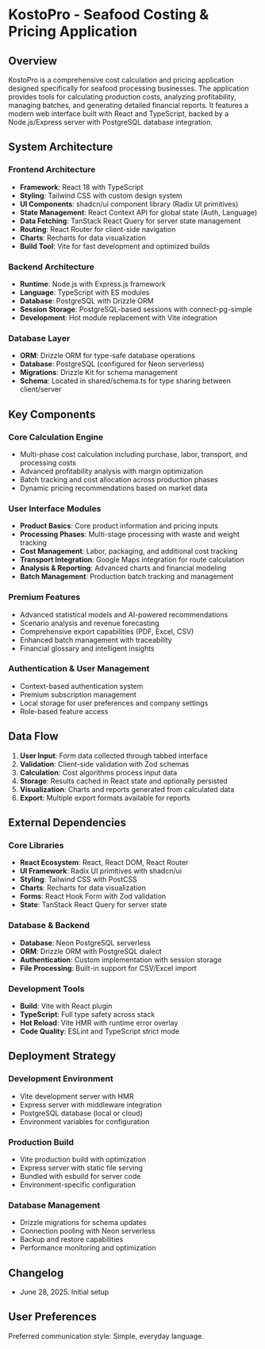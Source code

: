 # KostoPro - Seafood Costing & Pricing Application

## Overview

KostoPro is a comprehensive cost calculation and pricing application designed specifically for seafood processing businesses. The application provides tools for calculating production costs, analyzing profitability, managing batches, and generating detailed financial reports. It features a modern web interface built with React and TypeScript, backed by a Node.js/Express server with PostgreSQL database integration.

## System Architecture

### Frontend Architecture
- **Framework**: React 18 with TypeScript
- **Styling**: Tailwind CSS with custom design system
- **UI Components**: shadcn/ui component library (Radix UI primitives)
- **State Management**: React Context API for global state (Auth, Language)
- **Data Fetching**: TanStack React Query for server state management
- **Routing**: React Router for client-side navigation
- **Charts**: Recharts for data visualization
- **Build Tool**: Vite for fast development and optimized builds

### Backend Architecture
- **Runtime**: Node.js with Express.js framework
- **Language**: TypeScript with ES modules
- **Database**: PostgreSQL with Drizzle ORM
- **Session Storage**: PostgreSQL-based sessions with connect-pg-simple
- **Development**: Hot module replacement with Vite integration

### Database Layer
- **ORM**: Drizzle ORM for type-safe database operations
- **Database**: PostgreSQL (configured for Neon serverless)
- **Migrations**: Drizzle Kit for schema management
- **Schema**: Located in shared/schema.ts for type sharing between client/server

## Key Components

### Core Calculation Engine
- Multi-phase cost calculation including purchase, labor, transport, and processing costs
- Advanced profitability analysis with margin optimization
- Batch tracking and cost allocation across production phases
- Dynamic pricing recommendations based on market data

### User Interface Modules
- **Product Basics**: Core product information and pricing inputs
- **Processing Phases**: Multi-stage processing with waste and weight tracking
- **Cost Management**: Labor, packaging, and additional cost tracking
- **Transport Integration**: Google Maps integration for route calculation
- **Analysis & Reporting**: Advanced charts and financial modeling
- **Batch Management**: Production batch tracking and management

### Premium Features
- Advanced statistical models and AI-powered recommendations
- Scenario analysis and revenue forecasting
- Comprehensive export capabilities (PDF, Excel, CSV)
- Enhanced batch management with traceability
- Financial glossary and intelligent insights

### Authentication & User Management
- Context-based authentication system
- Premium subscription management
- Local storage for user preferences and company settings
- Role-based feature access

## Data Flow

1. **User Input**: Form data collected through tabbed interface
2. **Validation**: Client-side validation with Zod schemas
3. **Calculation**: Cost algorithms process input data
4. **Storage**: Results cached in React state and optionally persisted
5. **Visualization**: Charts and reports generated from calculated data
6. **Export**: Multiple export formats available for reports

## External Dependencies

### Core Libraries
- **React Ecosystem**: React, React DOM, React Router
- **UI Framework**: Radix UI primitives with shadcn/ui
- **Styling**: Tailwind CSS with PostCSS
- **Charts**: Recharts for data visualization
- **Forms**: React Hook Form with Zod validation
- **State**: TanStack React Query for server state

### Database & Backend
- **Database**: Neon PostgreSQL serverless
- **ORM**: Drizzle ORM with PostgreSQL dialect
- **Authentication**: Custom implementation with session storage
- **File Processing**: Built-in support for CSV/Excel import

### Development Tools
- **Build**: Vite with React plugin
- **TypeScript**: Full type safety across stack
- **Hot Reload**: Vite HMR with runtime error overlay
- **Code Quality**: ESLint and TypeScript strict mode

## Deployment Strategy

### Development Environment
- Vite development server with HMR
- Express server with middleware integration
- PostgreSQL database (local or cloud)
- Environment variables for configuration

### Production Build
- Vite production build with optimization
- Express server with static file serving
- Bundled with esbuild for server code
- Environment-specific configuration

### Database Management
- Drizzle migrations for schema updates
- Connection pooling with Neon serverless
- Backup and restore capabilities
- Performance monitoring and optimization

## Changelog

- June 28, 2025. Initial setup

## User Preferences

Preferred communication style: Simple, everyday language.